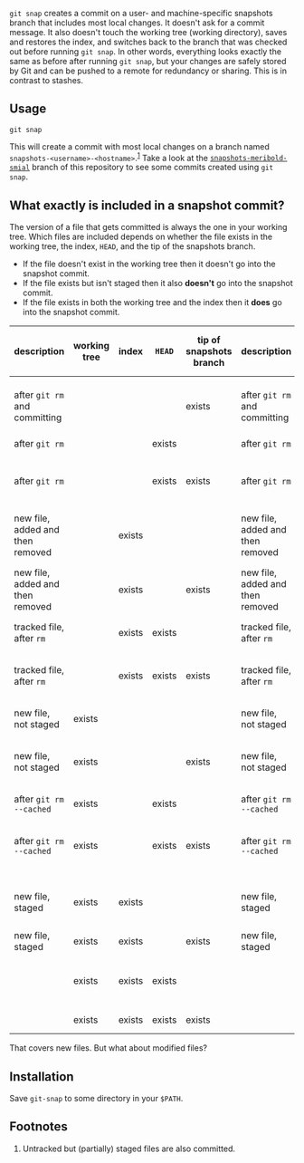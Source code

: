 `git snap` creates a commit on a user- and machine-specific snapshots branch that includes
most local changes.  It doesn't ask for a commit message.  It also doesn't touch the
working tree (working directory), saves and restores the index, and switches back to the
branch that was checked out before running `git snap`.  In other words, everything looks
exactly the same as before after running `git snap`, but your changes are safely stored by
Git and can be pushed to a remote for redundancy or sharing.  This is in contrast to
stashes.

## Usage

    git snap

This will create a commit with most local changes on a branch named
`snapshots-<username>-<hostname>`.<sup>[1](#user-content-footnote-1)</sup>  Take a look at
the [`snapshots-meribold-smial`][3] branch of this repository to see some commits created
using `git snap`.

## What exactly is included in a snapshot commit?

The version of a file that gets committed is always the one in your working tree.  Which
files are included depends on whether the file exists in the working tree, the index,
`HEAD`, and the tip of the snapshots branch.

*   If the file doesn't exist in the working tree then it doesn't go into the snapshot
    commit.
*   If the file exists but isn't staged then it also **doesn't** go into the snapshot
    commit.
*   If the file exists in both the working tree and the index then it **does** go into the
    snapshot commit.

| description                      | working tree | index  | `HEAD` | tip of snapshots branch | description                      | included in snapshot commit                  |
|----------------------------------|--------------|--------|--------|-------------------------|----------------------------------|----------------------------------------------|
| after `git rm` and committing    |              |        |        | exists                  | after `git rm` and committing    | :x: removed from snapshots branch            |
| after `git rm`                   |              |        | exists |                         | after `git rm`                   |                                              |
| after `git rm`                   |              |        | exists | exists                  | after `git rm`                   | :x: removed from snapshots branch            |
| new file, added and then removed |              | exists |        |                         | new file, added and then removed |                                              |
| new file, added and then removed |              | exists |        | exists                  | new file, added and then removed | :x: removed from snapshots branch            |
| tracked file, after `rm`         |              | exists | exists |                         | tracked file, after `rm`         |                                              |
| tracked file, after `rm`         |              | exists | exists | exists                  | tracked file, after `rm`         | :x: removed from snapshots branch            |
| new file, not staged             | exists       |        |        |                         | new file, not staged             |                                              |
| new file, not staged             | exists       |        |        | exists                  | new file, not staged             | :x: removed from snapshots branch            |
| after `git rm --cached`          | exists       |        | exists |                         | after `git rm --cached`          |                                              |
| after `git rm --cached`          | exists       |        | exists | exists                  | after `git rm --cached`          | :x: removed from snapshots branch            |
| new file, staged                 | exists       | exists |        |                         | new file, staged                 | :heavy_check_mark: added to snapshots branch |
| new file, staged                 | exists       | exists |        | exists                  | new file, staged                 | already there                                |
|                                  | exists       | exists | exists |                         |                                  | :heavy_check_mark: added to snapshots branch |
|                                  | exists       | exists | exists | exists                  |                                  | already there                                |

That covers new files.  But what about modified files?

## Installation

Save `git-snap` to some directory in your `$PATH`.

## Footnotes

<ol>
<li id="footnote-1">
Untracked but (partially) staged files are also committed.
</li>
</ol>

[1]: https://stackoverflow.com/q/6070179
     "Switching branches without touching the working tree?"
[2]: https://git-scm.com/book/en/v2/Git-Tools-Reset-Demystified#_the_index
     "Git Tools - Reset Demystified - Pro Git"
[3]: https://github.com/meribold/git-snap/commits/snapshots-meribold-smial
